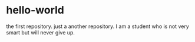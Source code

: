 # hello-world
the first repository.
just a another repository.
I am a student who is not very smart but will never give up.
